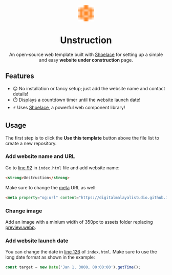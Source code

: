 <div align="center">

<img src="assets/favicon.svg" alt="Unstruction" width="50"/>

# Unstruction
An open-source web template built with [Shoelace](https://shoelace.style/) for setting up a simple and easy **website under construction** page.

</div>

## Features
- 😊 No installation or fancy setup; just add the website name and contact details!
- ⏱️ Displays a countdown timer until the website launch date! 
- ⚡ Uses [Shoelace](https://shoelace.style/), a powerful web component library!

## Usage
The first step is to click the **Use this template** button above the file list to create a new repository.

### Add website name and URL
Go to [line 92](https://github.com/digitalmalayalistudio/unstruction/blob/main/index.html#L92) in `index.html` file and add website name:

```html
<strong>Unstruction</strong>
```

Make sure to change the [meta](https://github.com/digitalmalayalistudio/unstruction/blob/main/index.html#L13) URL as well:

```html
<meta property="og:url" content="https://digitalmalayalistudio.github.io/unstruction/">
```

### Change image
Add an image with a minium width of 350px to assets folder replacing [preview.webp](https://github.com/DigitalMalayaliStudio/unstruction/blob/main/assets/preview.webp). 

### Add website launch date
You can change the date in [line 126](https://github.com/digitalmalayalistudio/unstruction/blob/main/index.html#L126) of `index.html`. Make sure to use the long date format as shown in the example:

```js
const target = new Date('Jan 1, 3000, 00:00:00').getTime();
```